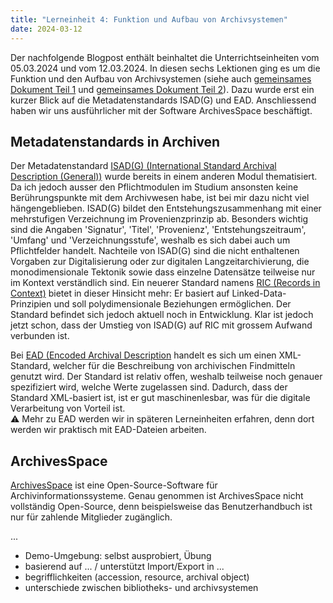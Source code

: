 ```yaml
---
title: "Lerneinheit 4: Funktion und Aufbau von Archivsystemen"
date: 2024-03-12
---
```


Der nachfolgende Blogpost enthält beinhaltet die Unterrichtseinheiten vom 05.03.2024 und vom 12.03.2024. In diesen sechs Lektionen ging es um die Funktion und den Aufbau von Archivsystemen (siehe auch [gemeinsames Dokument Teil 1](https://pad.gwdg.de/FrI1nt2NSvuNOAyu_yk64A) und [gemeinsames Dokument Teil 2](https://pad.gwdg.de/JmDfo4JOSQuF12mGPmm7IA)). Dazu wurde erst ein kurzer Blick auf die Metadatenstandards ISAD(G) und EAD. Anschliessend haben wir uns ausführlicher mit der Software ArchivesSpace beschäftigt.

## Metadatenstandards in Archiven
Der Metadatenstandard [ISAD(G) (International Standard Archival Description (General))](https://de.wikipedia.org/wiki/ISAD(G)) wurde bereits in einem anderen Modul thematisiert. Da ich jedoch ausser den Pflichtmodulen im Studium ansonsten keine Berührungspunkte mit dem Archivwesen habe, ist bei mir dazu nicht viel hängengeblieben. ISAD(G) bildet den Entstehungszusammenhang mit einer mehrstufigen Verzeichnung im Provenienzprinzip ab. Besonders wichtig sind die Angaben 'Signatur', 'Titel', 'Provenienz', 'Entstehungszeitraum', 'Umfang' und 'Verzeichnungsstufe', weshalb es sich dabei auch um Pflichtfelder handelt. Nachteile von ISAD(G) sind die nicht enthaltenen Vorgaben zur Digitalisierung oder zur digitalen Langzeitarchivierung, die monodimensionale Tektonik sowie dass einzelne Datensätze teilweise nur im Kontext verständlich sind. Ein neuerer Standard namens [RIC (Records in Context)](https://de.wikipedia.org/wiki/Records_in_Contexts) bietet in dieser Hinsicht mehr: Er basiert auf Linked-Data-Prinzipien und soll polydimensionale Beziehungen ermöglichen. Der Standard befindet sich jedoch aktuell noch in Entwicklung. Klar ist jedoch jetzt schon, dass der Umstieg von ISAD(G) auf RIC mit grossem Aufwand verbunden ist.

Bei [EAD (Encoded Archival Description](https://de.wikipedia.org/wiki/Encoded_Archival_Description) handelt es sich um einen XML-Standard, welcher für die Beschreibung von archivischen Findmitteln genutzt wird. Der Standard ist relativ offen, weshalb teilweise noch genauer spezifiziert wird, welche Werte zugelassen sind. Dadurch, dass der Standard XML-basiert ist, ist er gut maschinenlesbar, was für die digitale Verarbeitung von Vorteil ist. <br>⚠️ Mehr zu EAD werden wir in späteren Lerneinheiten erfahren, denn dort werden wir praktisch mit EAD-Dateien arbeiten.

## ArchivesSpace
[ArchivesSpace](https://archivesspace.org) ist eine Open-Source-Software für Archivinformationssysteme. Genau genommen ist ArchivesSpace nicht vollständig Open-Source, denn beispielsweise das Benutzerhandbuch ist nur für zahlende Mitglieder zugänglich. 

...
- Demo-Umgebung: selbst ausprobiert, Übung
- basierend auf ... / unterstützt Import/Export in ...
- begrifflichkeiten (accession, resource, archival object)
- unterschiede zwischen bibliotheks- und archivsystemen
